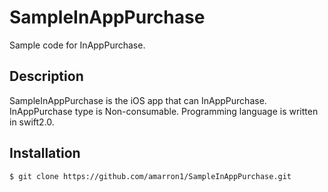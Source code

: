 # SampleInAppPurchase
Sample code for InAppPurchase.

## Description
SampleInAppPurchase is the iOS app that can InAppPurchase.
InAppPurchase type is Non-consumable.
Programming language is written in swift2.0.

## Installation

    $ git clone https://github.com/amarron1/SampleInAppPurchase.git

